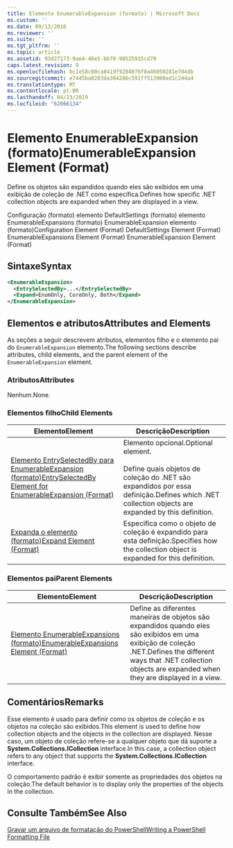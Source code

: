 ```yaml
---
title: Elemento EnumerableExpansion (formato) | Microsoft Docs
ms.custom: ''
ms.date: 09/13/2016
ms.reviewer: ''
ms.suite: ''
ms.tgt_pltfrm: ''
ms.topic: article
ms.assetid: 93d27173-9ae4-46e5-bb78-90525915cd70
caps.latest.revision: 9
ms.openlocfilehash: bc1e58c00ca8419f9204076f0a46050281e704db
ms.sourcegitcommit: e7445ba8203da304286c591ff513900ad1c244a4
ms.translationtype: MT
ms.contentlocale: pt-BR
ms.lasthandoff: 04/23/2019
ms.locfileid: "62066134"
---
```

# <a name="enumerableexpansion-element-format"></a><span data-ttu-id="9480f-102">Elemento EnumerableExpansion (formato)</span><span class="sxs-lookup"><span data-stu-id="9480f-102">EnumerableExpansion Element (Format)</span></span>

<span data-ttu-id="9480f-103">Define os objetos são expandidos quando eles são exibidos em uma exibição de coleção de .NET como específica.</span><span class="sxs-lookup"><span data-stu-id="9480f-103">Defines how specific .NET collection objects are expanded when they are displayed in a view.</span></span>

<span data-ttu-id="9480f-104">Configuração (formato) elemento DefaultSettings (formato) elemento EnumerableExpansions (formato) EnumerableExpansion elemento (formato)</span><span class="sxs-lookup"><span data-stu-id="9480f-104">Configuration Element (Format) DefaultSettings Element (Format) EnumerableExpansions Element (Format) EnumerableExpansion Element (Format)</span></span>

## <a name="syntax"></a><span data-ttu-id="9480f-105">Sintaxe</span><span class="sxs-lookup"><span data-stu-id="9480f-105">Syntax</span></span>

```xml
<EnumerableExpansion>
  <EntrySelectedBy>...</EntrySelectedBy>
  <Expand>EnumOnly, CoreOnly, Both</Expand>
</EnumerableExpansion>
```

## <a name="attributes-and-elements"></a><span data-ttu-id="9480f-106">Elementos e atributos</span><span class="sxs-lookup"><span data-stu-id="9480f-106">Attributes and Elements</span></span>

<span data-ttu-id="9480f-107">As seções a seguir descrevem atributos, elementos filho e o elemento pai do `EnumerableExpansion` elemento.</span><span class="sxs-lookup"><span data-stu-id="9480f-107">The following sections describe attributes, child elements, and the parent element of the `EnumerableExpansion` element.</span></span>

### <a name="attributes"></a><span data-ttu-id="9480f-108">Atributos</span><span class="sxs-lookup"><span data-stu-id="9480f-108">Attributes</span></span>

<span data-ttu-id="9480f-109">Nenhum.</span><span class="sxs-lookup"><span data-stu-id="9480f-109">None.</span></span>

### <a name="child-elements"></a><span data-ttu-id="9480f-110">Elementos filho</span><span class="sxs-lookup"><span data-stu-id="9480f-110">Child Elements</span></span>

|<span data-ttu-id="9480f-111">Elemento</span><span class="sxs-lookup"><span data-stu-id="9480f-111">Element</span></span>|<span data-ttu-id="9480f-112">Descrição</span><span class="sxs-lookup"><span data-stu-id="9480f-112">Description</span></span>|
|-------------|-----------------|
|[<span data-ttu-id="9480f-113">Elemento EntrySelectedBy para EnumerableExpansion (formato)</span><span class="sxs-lookup"><span data-stu-id="9480f-113">EntrySelectedBy Element for EnumerableExpansion (Format)</span></span>](./entryselectedby-element-for-enumerableexpansion-format.md)|<span data-ttu-id="9480f-114">Elemento opcional.</span><span class="sxs-lookup"><span data-stu-id="9480f-114">Optional element.</span></span><br /><br /> <span data-ttu-id="9480f-115">Define quais objetos de coleção do .NET são expandidos por essa definição.</span><span class="sxs-lookup"><span data-stu-id="9480f-115">Defines which .NET collection objects are expanded by this definition.</span></span>|
|[<span data-ttu-id="9480f-116">Expanda o elemento (formato)</span><span class="sxs-lookup"><span data-stu-id="9480f-116">Expand Element (Format)</span></span>](./expand-element-format.md)|<span data-ttu-id="9480f-117">Especifica como o objeto de coleção é expandido para esta definição.</span><span class="sxs-lookup"><span data-stu-id="9480f-117">Specifies how the collection object is expanded for this definition.</span></span>|

### <a name="parent-elements"></a><span data-ttu-id="9480f-118">Elementos pai</span><span class="sxs-lookup"><span data-stu-id="9480f-118">Parent Elements</span></span>

|<span data-ttu-id="9480f-119">Elemento</span><span class="sxs-lookup"><span data-stu-id="9480f-119">Element</span></span>|<span data-ttu-id="9480f-120">Descrição</span><span class="sxs-lookup"><span data-stu-id="9480f-120">Description</span></span>|
|-------------|-----------------|
|[<span data-ttu-id="9480f-121">Elemento EnumerableExpansions (formato)</span><span class="sxs-lookup"><span data-stu-id="9480f-121">EnumerableExpansions Element (Format)</span></span>](./enumerableexpansions-element-format.md)|<span data-ttu-id="9480f-122">Define as diferentes maneiras de objetos são expandidos quando eles são exibidos em uma exibição de coleção .NET.</span><span class="sxs-lookup"><span data-stu-id="9480f-122">Defines the different ways that .NET collection objects are expanded when they are displayed in a view.</span></span>|

## <a name="remarks"></a><span data-ttu-id="9480f-123">Comentários</span><span class="sxs-lookup"><span data-stu-id="9480f-123">Remarks</span></span>

<span data-ttu-id="9480f-124">Esse elemento é usado para definir como os objetos de coleção e os objetos na coleção são exibidos.</span><span class="sxs-lookup"><span data-stu-id="9480f-124">This element is used to define how collection objects and the objects in the collection are displayed.</span></span> <span data-ttu-id="9480f-125">Nesse caso, um objeto de coleção refere-se a qualquer objeto que dá suporte a **System.Collections.ICollection** interface.</span><span class="sxs-lookup"><span data-stu-id="9480f-125">In this case, a collection object refers to any object that supports the  **System.Collections.ICollection** interface.</span></span>

<span data-ttu-id="9480f-126">O comportamento padrão é exibir somente as propriedades dos objetos na coleção.</span><span class="sxs-lookup"><span data-stu-id="9480f-126">The default behavior is to display only the properties of the objects in the collection.</span></span>

## <a name="see-also"></a><span data-ttu-id="9480f-127">Consulte Também</span><span class="sxs-lookup"><span data-stu-id="9480f-127">See Also</span></span>

[<span data-ttu-id="9480f-128">Gravar um arquivo de formatação do PowerShell</span><span class="sxs-lookup"><span data-stu-id="9480f-128">Writing a PowerShell Formatting File</span></span>](./writing-a-powershell-formatting-file.md)
